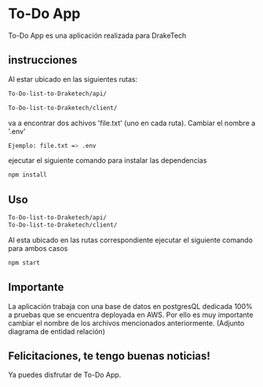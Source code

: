 # To-Do App

To-Do App es una aplicación realizada para DrakeTech

## instrucciones

Al estar ubicado en las siguientes rutas:

```bash
To-Do-list-to-Draketech/api/
```
```bash
To-Do-list-to-Draketech/client/
```
va a encontrar dos achivos 'file.txt' (uno en cada ruta). Cambiar el nombre a '.env'
```bash
Ejemplo: file.txt => .env
```
ejecutar el siguiente comando para instalar las dependencias
```bash
npm install
```


## Uso

```bash
To-Do-list-to-Draketech/api/
To-Do-list-to-Draketech/client/
```
Al esta ubicado en las rutas correspondiente ejecutar el siguiente comando para ambos casos

```bash
npm start
```
## Importante
La aplicación trabaja con una base de datos en postgresQL dedicada 100% a pruebas que se encuentra deployada en AWS. Por ello es muy importante cambiar el nombre de los archivos mencionados anteriormente.
(Adjunto diagrama de entidad relación)

## Felicitaciones, te tengo buenas noticias!
Ya puedes disfrutar de To-Do App.
